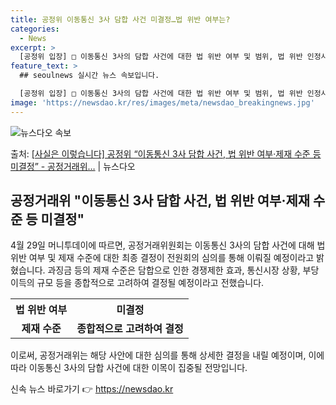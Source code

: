 ```yaml
---
title: 공정위 이동통신 3사 담합 사건 미결정…법 위반 여부는?
categories:
  - News
excerpt: >
  [공정위 입장] □ 이동통신 3사의 담합 사건에 대한 법 위반 여부 및 범위, 법 위반 인정시 제재 수준 등…
feature_text: >
  ## seoulnews 실시간 뉴스 속보입니다.

  [공정위 입장] □ 이동통신 3사의 담합 사건에 대한 법 위반 여부 및 범위, 법 위반 인정시 제재 수준 등…
image: 'https://newsdao.kr/res/images/meta/newsdao_breakingnews.jpg'
---
```


![뉴스다오 속보](https://newsdao.kr/res/images/meta/newsdao_breakingnews.jpg)

<p>출처: <a href="https://newsdao.kr/3710" rel="dofollow">[사실은 이렇습니다] 공정위 “이동통신 3사 담합 사건, 법 위반 여부·제재 수준 등 미결정” - 공정거래위…</a> | 뉴스다오</p>

<h2 data-ke-size="size26">공정거래위 "이동통신 3사 담합 사건, 법 위반 여부·제재 수준 등 미결정"</h2>
<p data-ke-size="size16">4월 29일 머니투데이에 따르면, 공정거래위원회는 이동통신 3사의 담합 사건에 대해 법 위반 여부 및 제재 수준에 대한 최종 결정이 전원회의 심의를 통해 이뤄질 예정이라고 밝혔습니다. 과징금 등의 제재 수준은 담합으로 인한 경쟁제한 효과, 통신시장 상황, 부당이득의 규모 등을 종합적으로 고려하여 결정될 예정이라고 전했습니다.</p>

<table>
	<tr>
		<th>법 위반 여부</th>
		<th>미결정</th>
	</tr>
	<tr>
		<td style="text-align: center; height: 17px;"><b>제재 수준</b></td>
		<td style="text-align: center; height: 17px;"><b>종합적으로 고려하여 결정</b></td>
	</tr>
</table>

<p data-ke-size="size16">이로써, 공정거래위는 해당 사안에 대한 심의를 통해 상세한 결정을 내릴 예정이며, 이에 따라 이동통신 3사의 담합 사건에 대한 이목이 집중될 전망입니다.</p> 

신속 뉴스 바로가기 👉 <a href="https://newsdao.kr" rel="dofollow">https://newsdao.kr</a>


